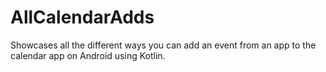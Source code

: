 # AllCalendarAdds
Showcases all the different ways you can add an event from an app to the calendar app on Android using Kotlin.
